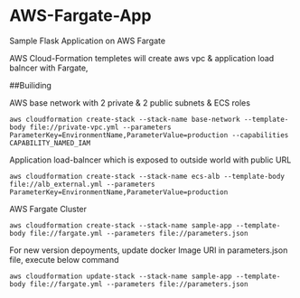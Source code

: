 # AWS-Fargate-App

Sample Flask Application on AWS Fargate

AWS Cloud-Formation templetes will create aws vpc & application load balncer with Fargate,



##Builiding 

 AWS base network with 2 private & 2 public subnets & ECS roles

```
aws cloudformation create-stack --stack-name base-network --template-body file://private-vpc.yml --parameters ParameterKey=EnvironmentName,ParameterValue=production --capabilities CAPABILITY_NAMED_IAM
```

 Application load-balncer which is exposed to outside world with public URL

```
aws cloudformation create-stack --stack-name ecs-alb --template-body file://alb_external.yml --parameters ParameterKey=EnvironmentName,ParameterValue=production
```

AWS Fargate Cluster

```
aws cloudformation create-stack --stack-name sample-app --template-body file://fargate.yml --parameters file://parameters.json
```

For new version depoyments, update docker Image URl in parameters.json file, execute below command

 ```
 aws cloudformation update-stack --stack-name sample-app --template-body file://fargate.yml --parameters file://parameters.json
 ```
 
